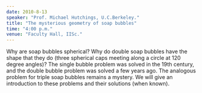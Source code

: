 ```yaml
---
date: 2010-8-13
speaker: "Prof. Michael Hutchings, U.C.Berkeley."
title: "The mysterious geometry of soap bubbles"
time: "4:00 p.m."
venue: "Faculty Hall, IISc."
---
```

Why are soap bubbles spherical?  Why do double soap bubbles have the
shape that they do (three spherical caps meeting along a circle at 120
degree angles)?  The single bubble problem was solved in the 19th
century, and the double bubble problem was solved a few years ago.  The
analogous problem for triple soap bubbles remains a mystery.  We will
give an introduction to these problems and their solutions (when
known).

